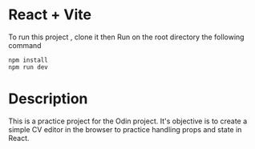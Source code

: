 # React + Vite

To run this project , clone it then Run on the root directory the following command

```
npm install
npm run dev
```

# Description

This is a practice project for the Odin project.
It's objective is to create a simple CV editor in the browser to practice handling props and state in React.
